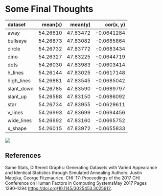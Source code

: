 # Some Final Thoughts


|dataset    |  mean(x)|  mean(y)|  cor(x, y)|
|:----------|--------:|--------:|----------:|
|away       | 54.26610| 47.83472| -0.0641284|
|bullseye   | 54.26873| 47.83082| -0.0685864|
|circle     | 54.26732| 47.83772| -0.0683434|
|dino       | 54.26327| 47.83225| -0.0644719|
|dots       | 54.26030| 47.83983| -0.0603414|
|h_lines    | 54.26144| 47.83025| -0.0617148|
|high_lines | 54.26881| 47.83545| -0.0685042|
|slant_down | 54.26785| 47.83590| -0.0689797|
|slant_up   | 54.26588| 47.83150| -0.0686092|
|star       | 54.26734| 47.83955| -0.0629611|
|v_lines    | 54.26993| 47.83699| -0.0694456|
|wide_lines | 54.26692| 47.83160| -0.0665752|
|x_shape    | 54.26015| 47.83972| -0.0655833|

![](07-references_files/figure-epub3/unnamed-chunk-1-1.png)<!-- -->

## References

Same Stats, Different Graphs: Generating Datasets with Varied Appearance and Identical Statistics through Simulated Annealing Authors: Justin Matejka, George Fitzmaurice. CHI '17: Proceedings of the 2017 CHI Conference on Human Factors in Computing SystemsMay 2017 Pages 1290–1294 https://doi.org/10.1145/3025453.3025912.
